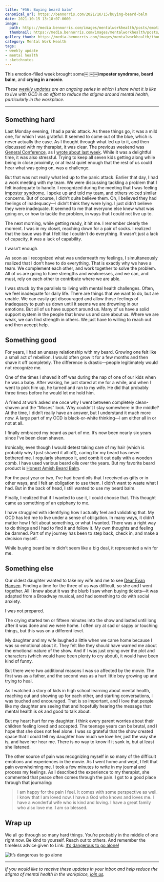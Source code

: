 ```yaml
---
title: "#56: Buying beard balm"
canonical_url: https://bennorris.com/2021/10/15/buying-beard-balm
date: 2021-10-15 13:18:07-0600
image: 
  path: https://media.bennorris.com/images/mentalworkhealth/posts/emotion-filled-week.jpg
  thumbnail: https://media.bennorris.com/images/mentalworkhealth/posts/thumbnails/emotion-filled-week.jpg
gallery_thumb: https://media.bennorris.com/images/mentalworkhealth/thumbs/emotion-filled-week.jpg
category: Mental Work Health
tags:
- weekly update
- mental health
- sketchnotes
---
```


This emotion-filled week brought some￼ ￼￼**imposter syndrome**, **beard balm**, and **crying in a movie**.

_These [weekly updates](https://bennorris.com/tags/weekly-update/) are an ongoing series in which I share what it is like to live with OCD in an effort to reduce the stigma around mental health, particularly in the workplace._

***

## Something hard

Last Monday evening, I had a panic attack. As these things go, it was a mild one, for which I was grateful. It seemed to come out of the blue, which is never actually the case. As I thought through what led up to it, and then discussed with my therapist, it was clear. The previous weekend was [General Conference](https://www.churchofjesuschrist.org/comeuntochrist/article/general-conference-gods-word-for-today), as I [wrote about last week](https://bennorris.com/2021/10/08/letting-ocd-win). While it was a delightful time, it was also stressful. Trying to keep all seven kids getting along while being in close proximity, or at least quiet enough that the rest of us could hear what was going on, was a challenge.

But that was not really what led up to the panic attack. Earlier that day, I had a work meeting with my team. We were discussing tackling a problem that I felt inadequate to handle. I recognized during the meeting that I was feeling [imposter syndrome](https://en.wikipedia.org/wiki/Impostor_syndrome). I spoke up and told my team, and others voiced similar concerns. But of course, I didn’t quite believe them. Oh, I believed they had feelings of inadequacy—I didn’t think they were lying. I just didn’t believe they were inadequate. It seemed to me that everyone else knew what was going on, or how to tackle the problem, in ways that I could not live up to.

The next morning, while getting ready, it hit me. I remember clearly the moment. I was in my closet, reaching down for a pair of socks. I realized that the issue was that I felt like I couldn’t do everything. It wasn’t just a lack of capacity, it was a lack of capability.

I wasn’t enough.

As soon as I recognized what was underneath my feelings, I simultaneously realized that I don’t have to do everything. That is exactly why we have a team. We complement each other, and work together to solve the problem. All of us are going to have strengths and weaknesses, and we can, and must, rely on each other to contribute where we are able.

I was struck by the parallels to living with mental health challenges. Often, we feel inadequate for daily life. There are things that we want to do, but are unable. We can easily get discouraged and allow those feelings of inadequacy to push us down until it seems we are drowning in our emotions. But all of us have support around us. Many of us have a solid support system in the people that know us and care about us. Where we are weak, we can find strength in others. We just have to willing to reach out and then accept help.


## Something good

For years, I had an uneasy relationship with my beard. Growing one felt like a small act of rebellion. I would often grow it for a few months and then shave it off completely. The difference is drastic—people legitimately would not recognize me.

One of the times I shaved it off was during the nap of one of our kids when he was a baby. After waking, he just stared at me for a while, and when I went to pick him up, he turned and ran to my wife. He did that probably three times before he would let me hold him.

A friend at work asked me once why I went between completely clean-shaven and the “Moses” look. Why couldn’t I stay somewhere in the middle? At the time, I didn’t really have an answer, but I understand it much more now. A large part of my OCD is black-or-white thinking—I am either all in or not at all.

I finally embraced my beard as part of me. It’s now been nearly six years since I’ve been clean shaven.

Ironically, even though I would detest taking care of my hair (which is probably why I just shaved it all off), caring for my beard has never bothered me. I regularly shampoo it, and comb it out daily with a wooden comb. I have used various beard oils over the years. But my favorite beard product is [Honest Amish Beard Balm](https://amzn.to/3vigOXt).

For the past year or two, I’ve had beard oils that I received as gifts or in other ways, and I felt an obligation to use them. I didn’t want to waste what I had. But in the back of head, I still wanted to use my beard balm.

Finally, I realized that if I wanted to use it, I could choose that. This thought came as something of an epiphany to me.

I have struggled with identifying how I actually feel and validating that. My OCD has led me to live under a sense of obligation. In many ways, it didn’t matter how I felt about something, or what I wanted. There was a right way to do things and I had to find it and follow it. My own thoughts and feeling be damned. Part of my journey has been to step back, check in, and make a decision myself.

While buying beard balm didn’t seem like a big deal, it represented a win for me.


## Something else

Our oldest daughter wanted to take my wife and me to see [Dear Evan Hansen](https://en.wikipedia.org/wiki/Dear_Evan_Hansen_(film)). Finding a time for the three of us was difficult, so she and I went together. All I knew about it was the blurb I saw when buying tickets—it was adapted from a Broadway musical, and had something to do with social anxiety.

I was not prepared.

The crying started ten or fifteen minutes into the show and lasted until long after it was done and we were home. I often cry at sad or sappy or touching things, but this was on a different level.

My daughter and my wife laughed a little when we came home because I was so emotional about it. They felt like they should have warned me about the emotional nature of the show. And if I was just crying over the plot and characters (which would have been plenty to cry about), it would have been kind of funny.

But there were two additional reasons I was so affected by the movie. The first was as a father, and the second was as a hurt little boy growing up and trying to heal.

As I watched a story of kids in high school learning about mental health, reaching out and showing up for each other, and starting conversations, I was touched and encouraged. That is so important, and I love that people like my daughter are seeing that and hopefully hearing the message that mental health is ok and good to talk about.

But my heart hurt for my daughter. I think every parent worries about their children feeling loved and accepted. The teenage years can be brutal, and I hope that she does not feel alone. I was so grateful that the show created space that I could tell my daughter how much we love her, just the way she is, and have her hear me. There is no way to know if it sank in, but at least she listened.

The other source of pain was recognizing myself in so many of the difficult emotions and experiences in the movie. As I went home and wept, I felt that pain overwhelming me. I took a few minutes to write in my journal and process my feelings. As I described the experience to my therapist, she commented that peace often comes through the pain. I got to a good place through that journaling:

> I am happy for the pain I feel. It comes with some perspective as well. I know that I am loved now. I have a God who knows and loves me. I have a wonderful wife who is kind and loving. I have a great family who also love me. I am so blessed.


## Wrap up

We all go through so many hard things. You’re probably in the middle of one right now. Be kind to yourself. Reach out to others. And remember the timeless advice given to Link: [It’s dangerous to go alone!](https://en.wikipedia.org/wiki/It's_dangerous_to_go_alone)

![It’s dangerous to go alone](https://upload.wikimedia.org/wikipedia/en/b/b2/It%27s_dangerous_to_go_alone%21_Take_this..png)

***

_If you would like to receive these updates in your inbox and help reduce the stigma of mental health in the workplace, [join us](https://bennorris.com/subscribe/mwh/)._
